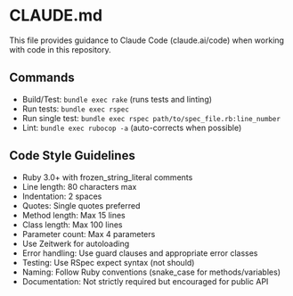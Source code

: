 # CLAUDE.md

This file provides guidance to Claude Code (claude.ai/code) when working with code in this repository.

## Commands
- Build/Test: `bundle exec rake` (runs tests and linting)
- Run tests: `bundle exec rspec`
- Run single test: `bundle exec rspec path/to/spec_file.rb:line_number`
- Lint: `bundle exec rubocop -a` (auto-corrects when possible)

## Code Style Guidelines
- Ruby 3.0+ with frozen_string_literal comments
- Line length: 80 characters max
- Indentation: 2 spaces
- Quotes: Single quotes preferred
- Method length: Max 15 lines
- Class length: Max 100 lines
- Parameter count: Max 4 parameters
- Use Zeitwerk for autoloading
- Error handling: Use guard clauses and appropriate error classes
- Testing: Use RSpec expect syntax (not should)
- Naming: Follow Ruby conventions (snake_case for methods/variables)
- Documentation: Not strictly required but encouraged for public API